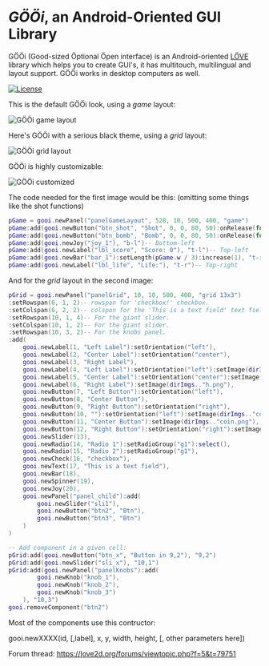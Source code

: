 # _GÖÖi_, an Android-Oriented GUI Library

GÖÖi (Good-sized Öptional Öpen interface) is an Android-oriented [LÖVE](https://love2d.org/) library which helps you to create GUI's, it has multitouch, multilingual and layout support. GÖÖi works in desktop computers as well.

[![License](http://img.shields.io/:license-MIT-blue.svg)](http://doge.mit-license.org)

This is the default GÖÖi look, using a _game_ layout:

![GÖÖi game layout](http://s23.postimg.org/mi0bjf1jf/gif2.gif)

Here's GÖÖi with a serious black theme, using a _grid_ layout:

![GÖÖi grid layout](http://s23.postimg.org/jqvr0s51n/ggggg.gif)

GÖÖi is highly customizable:

![GÖÖi customized](http://s9.postimg.org/3jyni0jjz/Captura.png)

The code needed for the first image would be this: (omitting some things like the shot functions)

```lua
pGame = gooi.newPanel("panelGameLayout", 520, 10, 500, 400, "game")
pGame:add(gooi.newButton("btn_shot", "Shot", 0, 0, 80, 50):onRelease(function() shotBullet() end), "b-r")-- Bottom-right
pGame:add(gooi.newButton("btn_bomb", "Bomb", 0, 0, 80, 50):onRelease(function() shotBomb() end), "b-r")-- Bottom-right
pGame:add(gooi.newJoy("joy_1"), "b-l")-- Bottom-left
pGame:add(gooi.newLabel("lbl_score", "Score: 0"), "t-l")-- Top-left
pGame:add(gooi.newBar("bar_1"):setLength(pGame.w / 3):increase(1), "t-r")-- Top-right
pGame:add(gooi.newLabel("lbl_life", "Life:"), "t-r")-- Top-right
```

And for the _grid_ layout in the second image:

```lua
pGrid = gooi.newPanel("panelGrid", 10, 10, 500, 400, "grid 13x3")
:setRowspan(6, 1, 2)-- rowspan for 'checkbox!' checkbox.
:setColspan(6, 2, 2)-- colspan for the 'This is a text field' text field.
:setRowspan(10, 1, 4)-- For the giant slider.
:setColspan(10, 1, 2)-- For the giant slider.
:setRowspan(10, 3, 2)-- For the knobs panel.
:add(
	gooi.newLabel(1, "Left Label"):setOrientation("left"),
	gooi.newLabel(2, "Center Label"):setOrientation("center"),
	gooi.newLabel(3, "Right Label"),
	gooi.newLabel(4, "Left Label"):setOrientation("left"):setImage(dirImgs.."h.png"),
	gooi.newLabel(5, "Center Label"):setOrientation("center"):setImage(dirImgs.."h.png"),
	gooi.newLabel(6, "Right Label"):setImage(dirImgs.."h.png"),
	gooi.newButton(7, "Left Button"):setOrientation("left"),
	gooi.newButton(8, "Center Button"),
	gooi.newButton(9, "Right Button"):setOrientation("right"),
	gooi.newButton(10, ""):setOrientation("left"):setImage(dirImgs.."coin.png"),
	gooi.newButton(11, "Center Button"):setImage(dirImgs.."coin.png"),
	gooi.newButton(12, "Right Button"):setOrientation("right"):setImage(dirImgs.."coin.png"),
	gooi.newSlider(13),
	gooi.newRadio(14, "Radio 1"):setRadioGroup("g1"):select(),
	gooi.newRadio(15, "Radio 2"):setRadioGroup("g1"),
	gooi.newCheck(16, "checkbox"),
	gooi.newText(17, "This is a text field"),
	gooi.newBar(18),
	gooi.newSpinner(19),
	gooi.newJoy(20),
	gooi.newPanel("panel_child"):add(
		gooi.newSlider("sli1"),
		gooi.newButton("btn2", "Btn"),
		gooi.newButton("btn3", "Btn")
	)
)

-- Add component in a given cell:
pGrid:add(gooi.newButton("btn_x", "Button in 9,2"), "9,2")
pGrid:add(gooi.newSlider("sli_x"), "10,1")
pGrid:add(gooi.newPanel("panelKnobs"):add(
		gooi.newKnob("knob_1"),
		gooi.newKnob("knob_2"),
		gooi.newKnob("knob_3")
	), "10,3")
gooi.removeComponent("btn2")
```

Most of the components use this contructor:

gooi.newXXXX(id, [,label], x, y, width, height, [, other parameters here])

Forum thread: https://love2d.org/forums/viewtopic.php?f=5&t=79751
